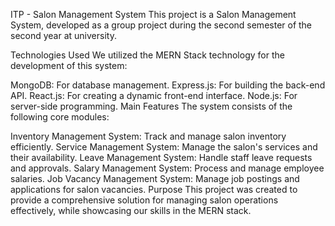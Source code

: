 ITP - Salon Management System
This project is a Salon Management System, developed as a group project during the second semester of the second year at university.

Technologies Used
We utilized the MERN Stack technology for the development of this system:

MongoDB: For database management.
Express.js: For building the back-end API.
React.js: For creating a dynamic front-end interface.
Node.js: For server-side programming.
Main Features
The system consists of the following core modules:

Inventory Management System: Track and manage salon inventory efficiently.
Service Management System: Manage the salon's services and their availability.
Leave Management System: Handle staff leave requests and approvals.
Salary Management System: Process and manage employee salaries.
Job Vacancy Management System: Manage job postings and applications for salon vacancies.
Purpose
This project was created to provide a comprehensive solution for managing salon operations effectively, while showcasing our skills in the MERN stack.
